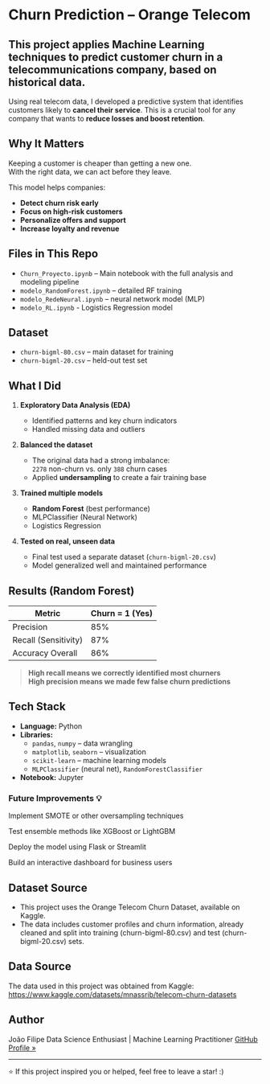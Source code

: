 # Churn Prediction – Orange Telecom
## This project applies Machine Learning techniques to predict customer churn in a telecommunications company, based on historical data.

Using real telecom data, I developed a predictive system that identifies customers likely to **cancel their service**. This is a crucial tool for any company that wants to **reduce losses and boost retention**.


## Why It Matters

Keeping a customer is cheaper than getting a new one.  
With the right data, we can act before they leave.

This model helps companies:
- **Detect churn risk early**
- **Focus on high-risk customers**
- **Personalize offers and support**
- **Increase loyalty and revenue**


## Files in This Repo

- `Churn_Proyecto.ipynb` – Main notebook with the full analysis and modeling pipeline
- `modelo_RandomForest.ipynb` – detailed RF training
- `modelo_RedeNeural.ipynb` – neural network model (MLP)
- `modelo_RL.ipynb` - Logistics Regression model 


## Dataset
- `churn-bigml-80.csv` – main dataset for training
- `churn-bigml-20.csv` – held-out test set


## What I Did

1. **Exploratory Data Analysis (EDA)**  
   - Identified patterns and key churn indicators  
   - Handled missing data and outliers

2. **Balanced the dataset**  
   - The original data had a strong imbalance:  
     `2278` non-churn vs. only `388` churn cases  
   - Applied **undersampling** to create a fair training base

3. **Trained multiple models**
   - **Random Forest** (best performance)
   - MLPClassifier (Neural Network)
   - Logistics Regression 

4. **Tested on real, unseen data**
   - Final test used a separate dataset (`churn-bigml-20.csv`)  
   - Model generalized well and maintained performance



## Results (Random Forest)

| Metric            | Churn = 1 (Yes) |
|-------------------|-----------------|
| Precision         | 85%             |
| Recall (Sensitivity) | 87%          |
| Accuracy Overall  | 86%             |

> **High recall means we correctly identified most churners**  
> **High precision means we made few false churn predictions**



## Tech Stack

- **Language:** Python  
- **Libraries:**  
  - `pandas`, `numpy` – data wrangling  
  - `matplotlib`, `seaborn` – visualization  
  - `scikit-learn` – machine learning models  
  - `MLPClassifier` (neural net), `RandomForestClassifier`  
- **Notebook:** Jupyter



### Future Improvements 💡 
Implement SMOTE or other oversampling techniques

Test ensemble methods like XGBoost or LightGBM

Deploy the model using Flask or Streamlit

Build an interactive dashboard for business users


## Dataset Source

- This project uses the Orange Telecom Churn Dataset, available on Kaggle.
- The data includes customer profiles and churn information, already cleaned and split into training (churn-bigml-80.csv) and test (churn-bigml-20.csv) sets.

## Data Source

The data used in this project was obtained from Kaggle:
https://www.kaggle.com/datasets/mnassrib/telecom-churn-datasets

## Author

João Filipe
Data Science Enthusiast | Machine Learning Practitioner 
[GitHub Profile »](https://github.com/Joao-Filipe3)

---

⭐ If this project inspired you or helped, feel free to leave a star! :)
